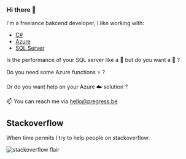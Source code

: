 ### Hi there 👋

I'm a freelance bakcend developer, I like working with:

* [C#](https://github.com/topics/csharp)
* [Azure](https://github.com/topics/azure)
* [SQL Server](https://github.com/topics/sql-server)

Is the performance of your SQL server like a :tractor: but do you want a :rocket: ?

Do you need some Azure functions :zap: ?

Or do you want help on your Azure :cloud: solution ? 

📫 You can reach me via hello@pregress.be 

## Stackoverflow
When time permits I try to help people on stackoverflow:

![stackoverflow flair](https://stackexchange.com/users/flair/321169.png)




<!--
**pregress/pregress** is a ✨ _special_ ✨ repository because its `README.md` (this file) appears on your GitHub profile.

Here are some ideas to get you started:

- 🔭 I’m currently working on ...
- 🌱 I’m currently learning ...
- 👯 I’m looking to collaborate on ...
- 🤔 I’m looking for help with ...
- 💬 Ask me about ...
- 📫 How to reach me: ...
- 😄 Pronouns: ...
- ⚡ Fun fact: ...
-->
